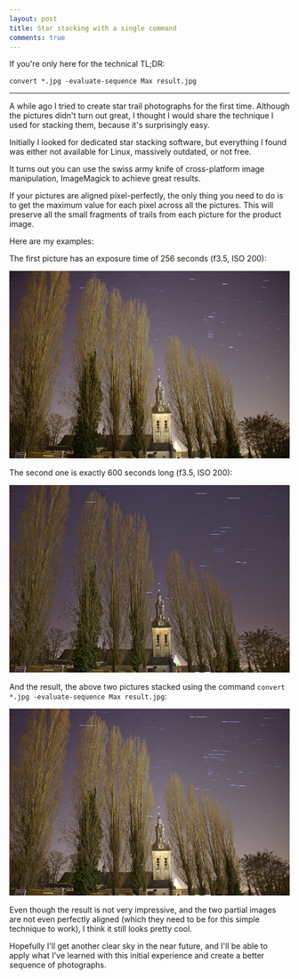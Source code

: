```yaml
---
layout: post
title: Star stacking with a single command
comments: true
---
```

If you're only here for the technical TL;DR:

    convert *.jpg -evaluate-sequence Max result.jpg

***

A while ago I tried to create star trail photographs for the first time. Although the pictures didn't turn out great, I thought I would share the technique I used for stacking them, because it's surprisingly easy.

Initially I looked for dedicated star stacking software, but everything I found was either not available for Linux, massively outdated, or not free.

It turns out you can use the swiss army knife of cross-platform image manipulation, ImageMagick to achieve great results.

If your pictures are aligned pixel-perfectly, the only thing you need to do is to get the maximum value for each pixel across all the pictures. This will preserve all the small fragments of trails from each picture for the product image.

Here are my examples:

The first picture has an exposure time of 256 seconds (f3.5, ISO 200):

![The first picture](/images/star-stacking/pic1.jpg)

The second one is exactly 600 seconds long (f3.5, ISO 200):

![The second picture](/images/star-stacking/pic2.jpg)

And the result, the above two pictures stacked using the command `convert *.jpg -evaluate-sequence Max result.jpg`:

![The stacked photo](/images/star-stacking/result.jpg)

Even though the result is not very impressive, and the two partial images are not even perfectly aligned (which they need to be for this simple technique to work), I think it still looks pretty cool.

Hopefully I'll get another clear sky in the near future, and I'll be able to apply what I've learned with this initial experience and create a better sequence of photographs.
